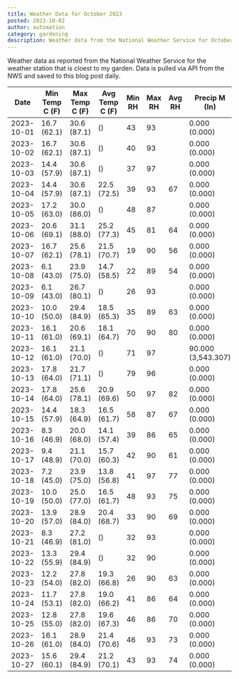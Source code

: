 ```yaml
---
title: Weather Data for October 2023
posted: 2023-10-02
author: automation
category: gardening
description: Weather data from the National Weather Service for October 2023
---
```


Weather data as reported from the National Weather Service for the weather station 
that is cloest to my garden. Data is pulled via API from the NWS and saved to this 
blog post daily.

|Date|Min Temp C (F)|Max Temp C (F)|Avg Temp C (F)|Min RH|Max RH|Avg RH|Precip M (In)|Avg Precip/Hr|
|---|---|---|---|---|---|---|---|---|
|2023-10-01|16.7 (62.1)|30.6 (87.1)| ()|43|93||0.000 (0.000)|0.000 (0.000)|
|2023-10-02|16.7 (62.1)|30.6 (87.1)| ()|40|93||0.000 (0.000)|0.000 (0.000)|
|2023-10-03|14.4 (57.9)|30.6 (87.1)| ()|37|97||0.000 (0.000)|0.000 (0.000)|
|2023-10-04|14.4 (57.9)|30.6 (87.1)|22.5 (72.5)|39|93|67|0.000 (0.000)|0.000 (0.000)|
|2023-10-05|17.2 (63.0)|30.0 (86.0)| ()|48|87||0.000 (0.000)|0.000 (0.000)|
|2023-10-06|20.6 (69.1)|31.1 (88.0)|25.2 (77.3)|45|81|64|0.000 (0.000)|0.000 (0.000)|
|2023-10-07|16.7 (62.1)|25.6 (78.1)|21.5 (70.7)|19|90|56|0.000 (0.000)|0.000 (0.000)|
|2023-10-08|6.1 (43.0)|23.9 (75.0)|14.7 (58.5)|22|89|54|0.000 (0.000)|0.000 (0.000)|
|2023-10-09|6.1 (43.0)|26.7 (80.1)| ()|26|93||0.000 (0.000)|0.000 (0.000)|
|2023-10-10|10.0 (50.0)|29.4 (84.9)|18.5 (65.3)|35|89|63|0.000 (0.000)|0.000 (0.000)|
|2023-10-11|16.1 (61.0)|20.6 (69.1)|18.1 (64.7)|70|90|80|0.000 (0.000)|0.000 (0.000)|
|2023-10-12|16.1 (61.0)|21.1 (70.0)| ()|71|97||90.000 (3,543.307)|82.402 (82.402)|
|2023-10-13|17.8 (64.0)|21.7 (71.1)| ()|79|96||0.000 (0.000)|0.000 (0.000)|
|2023-10-14|17.8 (64.0)|25.6 (78.1)|20.9 (69.6)|50|97|82|0.000 (0.000)|0.000 (0.000)|
|2023-10-15|14.4 (57.9)|18.3 (64.9)|16.5 (61.7)|58|87|67|0.000 (0.000)|0.000 (0.000)|
|2023-10-16|8.3 (46.9)|20.0 (68.0)|14.1 (57.4)|39|86|65|0.000 (0.000)|0.000 (0.000)|
|2023-10-17|9.4 (48.9)|21.1 (70.0)|15.7 (60.3)|42|90|61|0.000 (0.000)|0.000 (0.000)|
|2023-10-18|7.2 (45.0)|23.9 (75.0)|13.8 (56.8)|41|97|77|0.000 (0.000)|0.000 (0.000)|
|2023-10-19|10.0 (50.0)|25.0 (77.0)|16.5 (61.7)|48|93|75|0.000 (0.000)|0.000 (0.000)|
|2023-10-20|13.9 (57.0)|28.9 (84.0)|20.4 (68.7)|33|90|69|0.000 (0.000)|0.000 (0.000)|
|2023-10-21|8.3 (46.9)|27.2 (81.0)| ()|32|93||0.000 (0.000)|0.000 (0.000)|
|2023-10-22|13.3 (55.9)|29.4 (84.9)| ()|32|90||0.000 (0.000)|0.000 (0.000)|
|2023-10-23|12.2 (54.0)|27.8 (82.0)|19.3 (66.8)|26|90|63|0.000 (0.000)|0.000 (0.000)|
|2023-10-24|11.7 (53.1)|27.8 (82.0)|19.0 (66.2)|41|86|64|0.000 (0.000)|0.000 (0.000)|
|2023-10-25|12.8 (55.0)|27.8 (82.0)|19.6 (67.3)|46|86|70|0.000 (0.000)|0.000 (0.000)|
|2023-10-26|16.1 (61.0)|28.9 (84.0)|21.4 (70.6)|46|93|73|0.000 (0.000)|0.000 (0.000)|
|2023-10-27|15.6 (60.1)|29.4 (84.9)|21.2 (70.1)|43|93|74|0.000 (0.000)|0.000 (0.000)|
